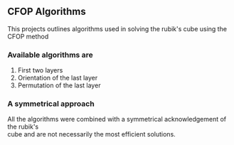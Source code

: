 ## CFOP Algorithms

This projects outlines algorithms used in solving the rubik's cube using the CFOP method

### Available algorithms are

1. First two layers
2. Orientation of the last layer
3. Permutation of the last layer

### A symmetrical approach

All the algorithms were combined with a symmetrical acknowledgement of the rubik's<br/>
cube and are not necessarily the most efficient solutions. 


